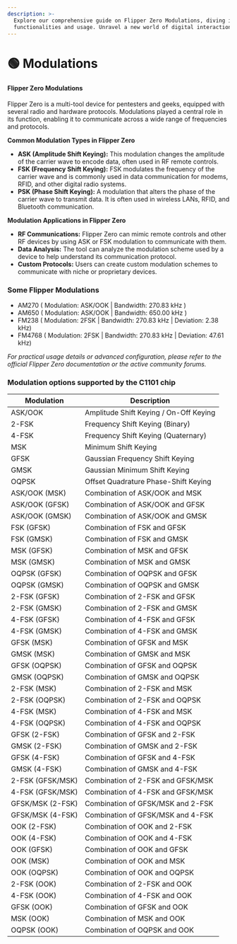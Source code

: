 ```yaml
---
description: >-
  Explore our comprehensive guide on Flipper Zero Modulations, diving into its
  functionalities and usage. Unravel a new world of digital interaction.
---
```


# 🟢 Modulations

#### Flipper Zero Modulations

Flipper Zero is a multi-tool device for pentesters and geeks, equipped with several radio and hardware protocols. Modulations played a central role in its function, enabling it to communicate across a wide range of frequencies and protocols.

**Common Modulation Types in Flipper Zero**

* **ASK (Amplitude Shift Keying):** This modulation changes the amplitude of the carrier wave to encode data, often used in RF remote controls.
* **FSK (Frequency Shift Keying):** FSK modulates the frequency of the carrier wave and is commonly used in data communication for modems, RFID, and other digital radio systems.
* **PSK (Phase Shift Keying):** A modulation that alters the phase of the carrier wave to transmit data. It is often used in wireless LANs, RFID, and Bluetooth communication.

**Modulation Applications in Flipper Zero**

* **RF Communications:** Flipper Zero can mimic remote controls and other RF devices by using ASK or FSK modulation to communicate with them.
* **Data Analysis:** The tool can analyze the modulation scheme used by a device to help understand its communication protocol.
* **Custom Protocols:** Users can create custom modulation schemes to communicate with niche or proprietary devices.

### Some Flipper Modulations

* AM270 ( Modulation: ASK/OOK | Bandwidth: 270.83 kHz )
* AM650 ( Modulation: ASK/OOK | Bandwidth: 650.00 kHz )
* FM238 ( Modulation: 2FSK | Bandwidth: 270.83 kHz | Deviation: 2.38 kHz)
* FM4768 ( Modulation: 2FSK | Bandwidth: 270.83 kHz | Deviation: 47.61 kHz)

_For practical usage details or advanced configuration, please refer to the official Flipper Zero documentation or the active community forums._

### Modulation options supported by the C1101 chip

| Modulation       | Description                            |
| ---------------- | -------------------------------------- |
| ASK/OOK          | Amplitude Shift Keying / On-Off Keying |
| 2-FSK            | Frequency Shift Keying (Binary)        |
| 4-FSK            | Frequency Shift Keying (Quaternary)    |
| MSK              | Minimum Shift Keying                   |
| GFSK             | Gaussian Frequency Shift Keying        |
| GMSK             | Gaussian Minimum Shift Keying          |
| OQPSK            | Offset Quadrature Phase-Shift Keying   |
| ASK/OOK (MSK)    | Combination of ASK/OOK and MSK         |
| ASK/OOK (GFSK)   | Combination of ASK/OOK and GFSK        |
| ASK/OOK (GMSK)   | Combination of ASK/OOK and GMSK        |
| FSK (GFSK)       | Combination of FSK and GFSK            |
| FSK (GMSK)       | Combination of FSK and GMSK            |
| MSK (GFSK)       | Combination of MSK and GFSK            |
| MSK (GMSK)       | Combination of MSK and GMSK            |
| OQPSK (GFSK)     | Combination of OQPSK and GFSK          |
| OQPSK (GMSK)     | Combination of OQPSK and GMSK          |
| 2-FSK (GFSK)     | Combination of 2-FSK and GFSK          |
| 2-FSK (GMSK)     | Combination of 2-FSK and GMSK          |
| 4-FSK (GFSK)     | Combination of 4-FSK and GFSK          |
| 4-FSK (GMSK)     | Combination of 4-FSK and GMSK          |
| GFSK (MSK)       | Combination of GFSK and MSK            |
| GMSK (MSK)       | Combination of GMSK and MSK            |
| GFSK (OQPSK)     | Combination of GFSK and OQPSK          |
| GMSK (OQPSK)     | Combination of GMSK and OQPSK          |
| 2-FSK (MSK)      | Combination of 2-FSK and MSK           |
| 2-FSK (OQPSK)    | Combination of 2-FSK and OQPSK         |
| 4-FSK (MSK)      | Combination of 4-FSK and MSK           |
| 4-FSK (OQPSK)    | Combination of 4-FSK and OQPSK         |
| GFSK (2-FSK)     | Combination of GFSK and 2-FSK          |
| GMSK (2-FSK)     | Combination of GMSK and 2-FSK          |
| GFSK (4-FSK)     | Combination of GFSK and 4-FSK          |
| GMSK (4-FSK)     | Combination of GMSK and 4-FSK          |
| 2-FSK (GFSK/MSK) | Combination of 2-FSK and GFSK/MSK      |
| 4-FSK (GFSK/MSK) | Combination of 4-FSK and GFSK/MSK      |
| GFSK/MSK (2-FSK) | Combination of GFSK/MSK and 2-FSK      |
| GFSK/MSK (4-FSK) | Combination of GFSK/MSK and 4-FSK      |
| OOK (2-FSK)      | Combination of OOK and 2-FSK           |
| OOK (4-FSK)      | Combination of OOK and 4-FSK           |
| OOK (GFSK)       | Combination of OOK and GFSK            |
| OOK (MSK)        | Combination of OOK and MSK             |
| OOK (OQPSK)      | Combination of OOK and OQPSK           |
| 2-FSK (OOK)      | Combination of 2-FSK and OOK           |
| 4-FSK (OOK)      | Combination of 4-FSK and OOK           |
| GFSK (OOK)       | Combination of GFSK and OOK            |
| MSK (OOK)        | Combination of MSK and OOK             |
| OQPSK (OOK)      | Combination of OQPSK and OOK           |
